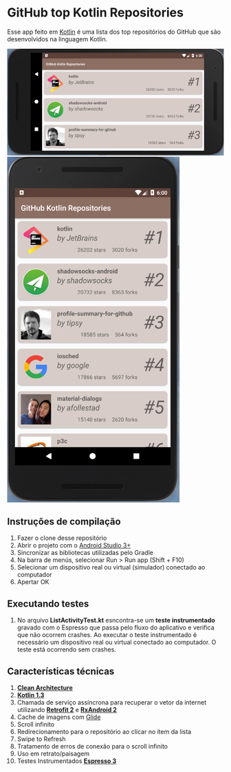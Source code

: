 # GitHub top Kotlin Repositories

Esse app feito em [Kotlin](https://kotlinlang.org/) é uma lista dos top repositórios do GitHub que são desenvolvidos na linguagem Kotlin.

![Landscape](/images/landscape.png) ![Portrait](/images/portrait.png)

## Instruções de compilação

1. Fazer o clone desse repositório
2. Abrir o projeto com o [Android Studio 3+](https://developer.android.com/studio/?hl=pt-br)
3. Sincronizar as bibliotecas utilizadas pelo Gradle
4. Na barra de menús, selecionar Run > Run app (Shift + F10)
5. Selecionar um dispositivo real ou virtual (simulador) conectado ao computador 
6. Apertar OK

## Executando testes
1. No arquivo **ListActivityTest.kt** esncontra-se um **teste instrumentado** gravado com o Espresso que passa pelo fluxo do aplicativo e verifica que não ocorrem crashes.
Ao executar o teste instrumentado é necessário um dispositivo real ou virtual conectado ao computador. O teste está ocorrendo sem crashes.

## Características técnicas
1. [**Clean Architecture**](https://link.medium.com/ZIkR8dmzOT)
1. [**Kotlin 1.3**](https://kotlinlang.org/)
1. Chamada de serviço assíncrona para recuperar o vetor da internet utilizando [**Retrofit 2**](https://square.github.io/retrofit/) e [**RxAndroid 2**](https://github.com/ReactiveX/RxAndroid)
3. Cache de imagens com [Glide](https://github.com/bumptech/glide)
1. Scroll infinito
2. Redirecionamento para o repositório ao clicar no item da lista
1. Swipe to Refresh
4. Tratamento de erros de conexão para o scroll infinito
7. Uso em retrato/paisagem
8. Testes Instrumentados [**Espresso 3**](https://developer.android.com/training/testing/espresso/)
